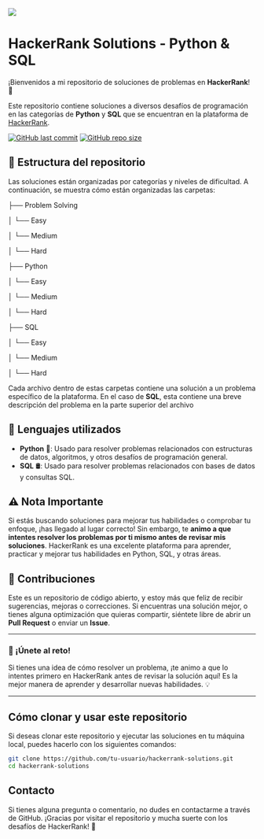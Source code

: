 </a>
<a href="https://www.hackerrank.com/profile/ccocampob" target="_blank">
<img src="https://data-projects-cco.s3.amazonaws.com/Images_Project/Logos/HACK.png">
</a>

# HackerRank Solutions - Python & SQL

¡Bienvenidos a mi repositorio de soluciones de problemas en **HackerRank**! 🎉

Este repositorio contiene soluciones a diversos desafíos de programación en las categorías de **Python** y **SQL** que se encuentran en la plataforma de [HackerRank](https://www.hackerrank.com/).

[![GitHub last commit](https://img.shields.io/github/last-commit/CCOcampo/HackerRank-Challenges-Solved)](https://github.com/CCOcampo/HackerRank-Challenges-Solved/commits/master) [![GitHub repo size](https://img.shields.io/github/repo-size/CCOcampo/HackerRank-Challenges-Solved)](https://github.com/CCOcampo/HackerRank-Challenges-Solved/archive/master.zip)

## 🚀 Estructura del repositorio

Las soluciones están organizadas por categorías y niveles de dificultad. A continuación, se muestra cómo están organizadas las carpetas:

├── Problem Solving

│ └── Easy

│ └── Medium

│ └── Hard

├── Python

│ └── Easy

│ └── Medium

│ └── Hard

├── SQL

│ └── Easy

│ └── Medium

│ └── Hard

Cada archivo dentro de estas carpetas contiene una solución a un problema específico de la plataforma. En el caso de **SQL**, esta contiene una breve descripción del problema en la parte superior del archivo

## 📌 Lenguajes utilizados

- **Python** 🐍: Usado para resolver problemas relacionados con estructuras de datos, algoritmos, y otros desafíos de programación general.
- **SQL** 🛢️: Usado para resolver problemas relacionados con bases de datos y consultas SQL.

## ⚠️ Nota Importante

Si estás buscando soluciones para mejorar tus habilidades o comprobar tu enfoque, ¡has llegado al lugar correcto! Sin embargo, te **animo a que intentes resolver los problemas por ti mismo antes de revisar mis soluciones**. HackerRank es una excelente plataforma para aprender, practicar y mejorar tus habilidades en Python, SQL, y otras áreas.

## 🤝 Contribuciones

Este es un repositorio de código abierto, y estoy más que feliz de recibir sugerencias, mejoras o correcciones. Si encuentras una solución mejor, o tienes alguna optimización que quieras compartir, siéntete libre de abrir un **Pull Request** o enviar un **Issue**.

---

### 🌟 ¡Únete al reto!

Si tienes una idea de cómo resolver un problema, ¡te animo a que lo intentes primero en HackerRank antes de revisar la solución aquí! Es la mejor manera de aprender y desarrollar nuevas habilidades. 💡

---

## Cómo clonar y usar este repositorio

Si deseas clonar este repositorio y ejecutar las soluciones en tu máquina local, puedes hacerlo con los siguientes comandos:

```bash
git clone https://github.com/tu-usuario/hackerrank-solutions.git
cd hackerrank-solutions
```

## Contacto

Si tienes alguna pregunta o comentario, no dudes en contactarme a través de GitHub.
¡Gracias por visitar el repositorio y mucha suerte con los desafíos de HackerRank! 🚀
